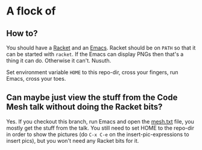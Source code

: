 # A flock of

## How to?

You should have a [Racket](https://racket-lang.org/) and an [Emacs](https://www.gnu.org/software/emacs/). Racket should be on `PATH` so that it can be started with `racket`. If the Emacs can display PNGs then that's a thing it can do. Otherwise it can't. Nusuth.

Set environment variable `HOME` to this repo-dir, cross your fingers, run Emacs, cross your toes.

## Can maybe just view the stuff from the Code Mesh talk without doing the Racket bits?

Yes. If you checkout this branch, run Emacs and open the [mesh.txt](lambs/mesh.txt) file, you mostly get the stuff from the talk. You still need to set HOME to the repo-dir in order to show the pictures (do `C-x C-e` on the insert-pic-expressions to insert pics), but you won't need any Racket bits for it.
